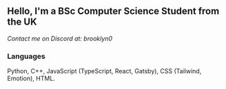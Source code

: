 ## Hello, I'm a BSc Computer Science Student from the UK
*Contact me on Discord at: brooklyn0*

### Languages
Python, C++, JavaScript (TypeScript, React, Gatsby), CSS (Tailwind, Emotion), HTML.

